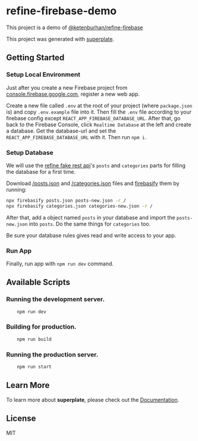 # refine-firebase-demo

This project is a demo of [@ketenburhan/refine-firebase](https://github.com/ketenburhan/refine-firebase)

This project was generated with [superplate](https://github.com/pankod/superplate).

## Getting Started

### Setup Local Environment

Just after you create a new Firebase project from [console.firebase.google.com](https://console.firebase.google.com), register a new web app.

Create a new file called `.env` at the root of your project (where `package.json` is) and copy `.env.example` file into it. Then fill the `.env` file according to your firebase config except `REACT_APP_FIREBASE_DATABASE_URL`. After that, go back to the Firebase Console, click `Realtime Database` at the left and create a database. Get the database-url and set the `REACT_APP_FIREBASE_DATABASE_URL` with it. Then run `npm i`.

### Setup Database

We will use the [refine fake rest api](https://api.fake-rest.refine.dev/)'s `posts` and `categories` parts for filling the database for a first time.

Download [/posts.json](https://api.fake-rest.refine.dev/posts) and [/categories.json](https://api.fake-rest.refine.dev/categories) files and [firebasify](https://github.com/ketenburhan/firebasify) them by running:
```sh
npx firebasify posts.json posts-new.json -r /
npx firebasify categories.json categories-new.json -r /
```
After that, add a object named `posts` in your database and import the `posts-new.json` into `posts`. Do the same things for `categories` too.

Be sure your database rules gives read and write access to your app.

### Run App

Finally, run app with `npm run dev` command.

## Available Scripts

### Running the development server.

```bash
    npm run dev
```

### Building for production.

```bash
    npm run build
```

### Running the production server.

```bash
    npm run start
```

## Learn More

To learn more about **superplate**, please check out the [Documentation](https://github.com/pankod/superplate).

## License

MIT
